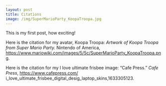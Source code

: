 ```yaml
---
layout: post
title: Citations
image: /img/SuperMarioParty_KoopaTroopa.jpg
---
```


This is my first post, how exciting! 

Here is the citation for my avatar, Koopa Troopa: _Artwork of Koopa Troopa from Super Mario Party._ Nintendo of America, https://www.mariowiki.com/images/5/5c/SuperMarioParty_KoopaTroopa.png. 

Here is the citation for my I love ultimate frisbee image: “Cafe Press.” _Cafe Press_, https://www.cafepress.com/ i_love_ultimate_frisbee_digital_desig_laptop_skins,1633305123.
